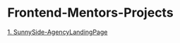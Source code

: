# Frontend-Mentors-Projects
[1. SunnySide-AgencyLandingPage](https://codeblooded-rahulmaurya.github.io/Frontend-Mentors-Projects/sunnyside-agency-landing-page-main/index.html) 
